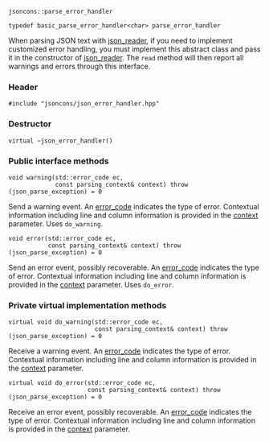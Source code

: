     jsoncons::parse_error_handler

    typedef basic_parse_error_handler<char> parse_error_handler

When parsing JSON text with [json_reader](json_reader), if you need to implement
customized error handling, you must implement this abstract class
and pass it in the constructor of [json_reader](json_reader). The `read` method 
will then report all warnings and errors through this interface.

### Header

    #include "jsoncons/json_error_handler.hpp"

### Destructor

    virtual ~json_error_handler()

### Public interface methods

    void warning(std::error_code ec,
                 const parsing_context& context) throw (json_parse_exception) = 0
Send a warning event. An [error_code](json_error_category) indicates the type of error. Contextual information including
line and column information is provided in the [context](parsing_context) parameter. Uses `do_warning`.

    void error(std::error_code ec,
               const parsing_context& context) throw (json_parse_exception) = 0
Send an error event, possibly recoverable. An [error_code](json_error_category) indicates the type of error. Contextual information including
line and column information is provided in the [context](parsing_context) parameter.  Uses `do_error`.

### Private virtual implementation methods

    virtual void do_warning(std::error_code ec,
                            const parsing_context& context) throw (json_parse_exception) = 0
Receive a warning event. An [error_code](json_error_category) indicates the type of error. Contextual information including
line and column information is provided in the [context](parsing_context) parameter.

    virtual void do_error(std::error_code ec,
                          const parsing_context& context) throw (json_parse_exception) = 0
Receive an error event, possibly recoverable. An [error_code](json_error_category) indicates the type of error. Contextual information including
line and column information is provided in the [context](parsing_context) parameter. 
    

